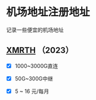 # 机场地址注册地址
记录一些便宜的机场地址

## [XMRTH](https://xmrth.vip/auth/register?code=kkDm) （2023）
- [x] 1000~3000G直连
- [x] 50G~300G中继
- [x] 5 ~ 16 元/每月 

